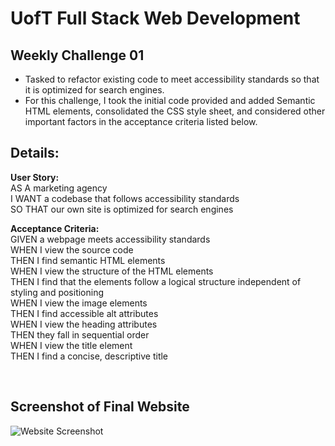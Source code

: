 # UofT Full Stack Web Development

## Weekly Challenge 01
 - Tasked to refactor existing code to meet accessibility standards so that it is optimized for search engines.
 - For this challenge, I took the initial code provided and added Semantic HTML elements, consolidated the CSS style sheet, and considered other important factors in the acceptance criteria listed below.

## Details:
**User Story:** <br />
AS A marketing agency <br />
I WANT a codebase that follows accessibility standards <br />
SO THAT our own site is optimized for search engines <br />

**Acceptance Criteria:** <br />
GIVEN a webpage meets accessibility standards <br />
WHEN I view the source code <br />
THEN I find semantic HTML elements <br />
WHEN I view the structure of the HTML elements <br />
THEN I find that the elements follow a logical structure independent of styling and positioning <br />
WHEN I view the image elements <br />
THEN I find accessible alt attributes <br />
WHEN I view the heading attributes <br />
THEN they fall in sequential order <br />
WHEN I view the title element <br />
THEN I find a concise, descriptive title <br />

<br />

## Screenshot of Final Website
![Website Screenshot](./assets/images/screencapture-file-C-Users-Taimur-Hasan-projects-urban-octo-telegram-index-html-2022-02-19-17_50_07.png)
